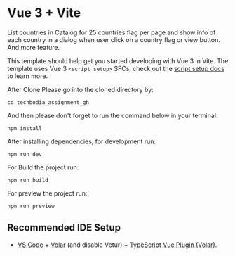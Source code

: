 # Vue 3 + Vite
List countries in Catalog for 25 countries flag per page and show info of each country in a dialog when user click on a country flag or view button. And more feature.

This template should help get you started developing with Vue 3 in Vite. The template uses Vue 3 `<script setup>` SFCs, check out the [script setup docs](https://v3.vuejs.org/api/sfc-script-setup.html#sfc-script-setup) to learn more.

After Clone Please go into the cloned directory by:

`cd techbodia_assignment_gh`

And then please don't forget to run the command below in your terminal:

`npm install`

After installing dependencies, for development run:

`npm run dev`

For Build the project run:

`npm run build`

For preview the project run:

`npm run preview`

## Recommended IDE Setup

- [VS Code](https://code.visualstudio.com/) + [Volar](https://marketplace.visualstudio.com/items?itemName=Vue.volar) (and disable Vetur) + [TypeScript Vue Plugin (Volar)](https://marketplace.visualstudio.com/items?itemName=Vue.vscode-typescript-vue-plugin).

